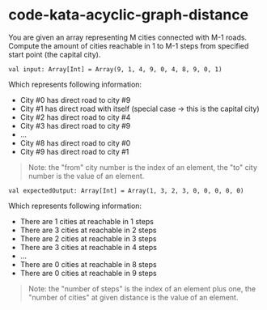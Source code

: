 # code-kata-acyclic-graph-distance

You are given an array representing M cities connected with M-1 roads. 
Compute the amount of cities reachable in 1 to M-1 steps from specified start point (the capital city).

```
val input: Array[Int] = Array(9, 1, 4, 9, 0, 4, 8, 9, 0, 1)
```

Which represents following information:

* City #0 has direct road to city #9
* City #1 has direct road with itself (special case -> this is the capital city)
* City #2 has direct road to city #4
* City #3 has direct road to city #9
* ...
* City #8 has direct road to city #0
* City #9 has direct road to city #1

> Note: the "from" city number is the index of an element, the "to" city number is the value of an element.

```
val expectedOutput: Array[Int] = Array(1, 3, 2, 3, 0, 0, 0, 0, 0)
```

Which represents following information:

* There are 1 cities at reachable in 1 steps
* There are 3 cities at reachable in 2 steps
* There are 2 cities at reachable in 3 steps
* There are 3 cities at reachable in 4 steps
* ...
* There are 0 cities at reachable in 8 steps
* There are 0 cities at reachable in 9 steps

> Note: the "number of steps" is the index of an element plus one, the "number of cities" at given distance is the value of an element.

